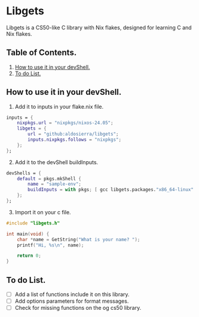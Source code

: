 # Libgets

Libgets is a CS50-like C library with Nix flakes, designed for learning C and Nix flakes.

## Table of Contents.
1. [How to use it in your devShell.](#how-to-use-it-in-your-devshell)
2. [To do List.](#to-do-list)


## How to use it in your devShell.

1. Add it to inputs in your flake.nix file.
```nix
inputs = {
    nixpkgs.url = "nixpkgs/nixos-24.05";
    libgets = {
        url = "github:aldosierra/libgets";
        inputs.nixpkgs.follows = "nixpkgs";
    };
};
```

2. Add it to the devShell buildInputs.
```nix
devShells = {
    default = pkgs.mkShell {
        name = "sample-env";
        buildInputs = with pkgs; [ gcc libgets.packages."x86_64-linux".default ];
    };
};
```

3. Import it on your c file.
```c
#include "libgets.h"

int main(void) {
    char *name = GetString("What is your name? ");
    printf("Hi, %s\n", name);

    return 0;
}
```

## To do List.

- [ ] Add a list of functions include it on this library.
- [ ] Add options parameters for format messages.
- [ ] Check for missing functions on the og cs50 library.
